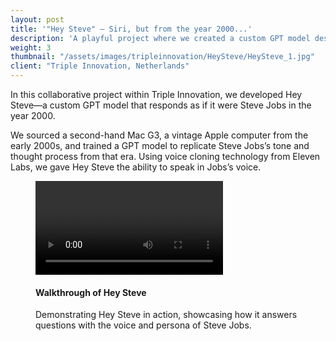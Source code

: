 ```yaml
---
layout: post
title: '"Hey Steve" – Siri, but from the year 2000...'
description: 'A playful project where we created a custom GPT model designed to respond as if it were Steve Jobs in the year 2000.'
weight: 3
thumbnail: "/assets/images/tripleinnovation/HeySteve/HeySteve_1.jpg"
client: "Triple Innovation, Netherlands"
---
```


In this collaborative project within Triple Innovation, we developed Hey Steve—a custom GPT model that responds as if it were Steve Jobs in the year 2000.

We sourced a second-hand Mac G3, a vintage Apple computer from the early 2000s, and trained a GPT model to replicate Steve Jobs’s tone and thought process from that era. Using voice cloning technology from Eleven Labs, we gave Hey Steve the ability to speak in Jobs’s voice.


<figure class="figure-full">
  <video controls crossorigin playsinline>
    <source src="/assets/images/tripleinnovation/HeySteve/HeySteve_2_1080.mp4" type="video/mp4">
  </video>
  <figcaption>
    <h4>Walkthrough of Hey Steve</h4>
    <p>Demonstrating Hey Steve in action, showcasing how it answers questions with the voice and persona of Steve Jobs.</p>
  </figcaption>
</figure>

<!-- <figure class="figure-full">
  <video controls crossorigin playsinline>
    <source src="/assets/images/tripleinnovation/HeySteve/HeySteve_3_1080.mp4" type="video/mp4">
  </video>
  <figcaption>
    <p>A prank where we convinced participants that Hey Steve was a long-lost Apple innovation discovered on a vintage Mac.</p>
  </figcaption>
</figure> -->